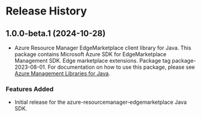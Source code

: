 # Release History

## 1.0.0-beta.1 (2024-10-28)

- Azure Resource Manager EdgeMarketplace client library for Java. This package contains Microsoft Azure SDK for EdgeMarketplace Management SDK. Edge marketplace extensions. Package tag package-2023-08-01. For documentation on how to use this package, please see [Azure Management Libraries for Java](https://aka.ms/azsdk/java/mgmt).
### Features Added

- Initial release for the azure-resourcemanager-edgemarketplace Java SDK.

